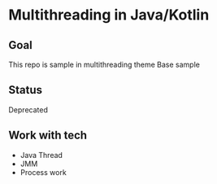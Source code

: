 # Multithreading in Java/Kotlin

## Goal
This repo is sample in multithreading theme
Base sample

## Status
Deprecated

## Work with tech

- Java Thread
- JMM
- Process work

